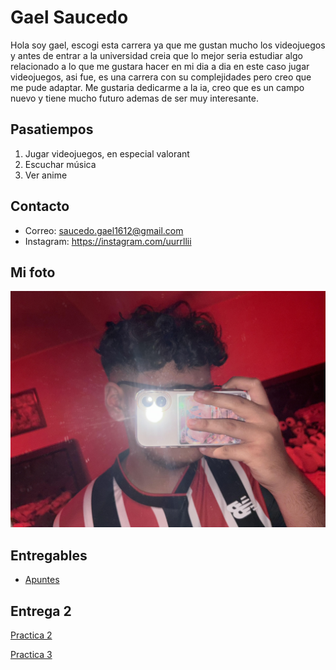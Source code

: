 # Gael Saucedo

Hola soy gael, escogi esta carrera ya que me gustan mucho los videojuegos y antes de entrar a la universidad creia que lo mejor seria estudiar algo relacionado a lo que me gustara hacer en mi dia a dia en este caso jugar videojuegos, asi fue, es una carrera con su complejidades pero creo que me pude adaptar.
Me gustaria dedicarme a la ia, creo que es un campo nuevo y tiene mucho futuro ademas de ser muy interesante.

## Pasatiempos
1. Jugar videojuegos, en especial valorant
2. Escuchar música 
3. Ver anime 

## Contacto
- Correo: saucedo.gael1612@gmail.com
- Instagram: https://instagram.com/uurrllii

## Mi foto
![Foto mía](assets/yo.jpg)

## Entregables
- [Apuntes](mds/apuntes.md)

## Entrega 2

[Practica 2](mds/ramas-fusiones.md)

[Practica 3](/mds/etiquetas.md)